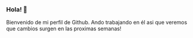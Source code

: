 ### Hola! 👋
Bienvenido de mi perfil de Github.
Ando trabajando en él asi que veremos que cambios surgen en las proximas semanas!
